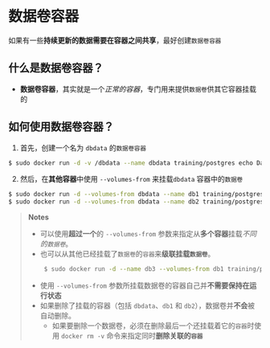 # 数据卷容器

如果有一些**持续更新的数据需要在容器之间共享**，最好创建`数据卷容器`

## 什么是数据卷容器？
- **数据卷容器**，其实就是一个*正常的容器*，专门用来提供`数据卷`供其它容器挂载的


## 如何使用数据卷容器？
1. 首先，创建一个名为 `dbdata` 的`数据卷容器`
```bash
$ sudo docker run -d -v /dbdata --name dbdata training/postgres echo Data-only container for postgres
```

2. 然后，在**其他容器**中使用 `--volumes-from` 来挂载`dbdata` 容器中的`数据卷`
```bash
$ sudo docker run -d --volumes-from dbdata --name db1 training/postgres
$ sudo docker run -d --volumes-from dbdata --name db2 training/postgres
```

> **Notes**  
> - 可以使用**超过一个**的 `--volumes-from` 参数来指定从**多个容器**挂载*不同的`数据卷`*。 
> - 也可以从其他已经挂载了`数据卷`的`容器`来**级联挂载`数据卷`**。  
>    ```bash
>     $ sudo docker run -d --name db3 --volumes-from db1 training/postgres
>    ```
> - 使用 `--volumes-from` 参数所挂载数据卷的容器自己并**不需要保持在运行状态**
> - 如果删除了挂载的容器（包括 `dbdata`、`db1` 和 `db2`），数据卷并**不会**被自动删除。
>      - 如果要删除一个数据卷，必须在删除最后一个还挂载着它的`容器`时使用 `docker rm -v` 命令来指定同时**删除关联的`容器`**